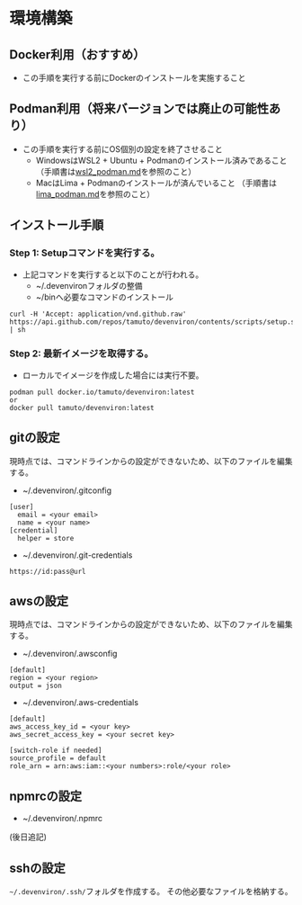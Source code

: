 # 環境構築

## Docker利用（おすすめ）

* この手順を実行する前にDockerのインストールを実施すること

## Podman利用（将来バージョンでは廃止の可能性あり）

* この手順を実行する前にOS個別の設定を終了させること
  * WindowsはWSL2 + Ubuntu + Podmanのインストール済みであること
  （手順書は[wsl2_podman.md](wsl2_podman.md)を参照のこと）
  * MacはLima + Podmanのインストールが済んでいること
  （手順書は[lima_podman.md](lima_podman.md)を参照のこと）

## インストール手順

### Step 1: Setupコマンドを実行する。

* 上記コマンドを実行すると以下のことが行われる。
  * ~/.devenvironフォルダの整備
  * ~/binへ必要なコマンドのインストール

```
curl -H 'Accept: application/vnd.github.raw' https://api.github.com/repos/tamuto/devenviron/contents/scripts/setup.sh | sh
```

### Step 2: 最新イメージを取得する。

* ローカルでイメージを作成した場合には実行不要。

```
podman pull docker.io/tamuto/devenviron:latest
or
docker pull tamuto/devenviron:latest
```

## gitの設定

現時点では、コマンドラインからの設定ができないため、以下のファイルを編集する。
* ~/.devenviron/.gitconfig
```
[user]
  email = <your email>
  name = <your name>
[credential]
  helper = store
```
* ~/.devenviron/.git-credentials
```
https://id:pass@url
```

## awsの設定

現時点では、コマンドラインからの設定ができないため、以下のファイルを編集する。
* ~/.devenviron/.awsconfig
```
[default]
region = <your region>
output = json
```
* ~/.devenviron/.aws-credentials
```
[default]
aws_access_key_id = <your key>
aws_secret_access_key = <your secret key>

[switch-role if needed]
source_profile = default
role_arn = arn:aws:iam::<your numbers>:role/<your role>
```

## npmrcの設定

* ~/.devenviron/.npmrc

(後日追記)

## sshの設定

`~/.devenviron/.ssh/`フォルダを作成する。
その他必要なファイルを格納する。
